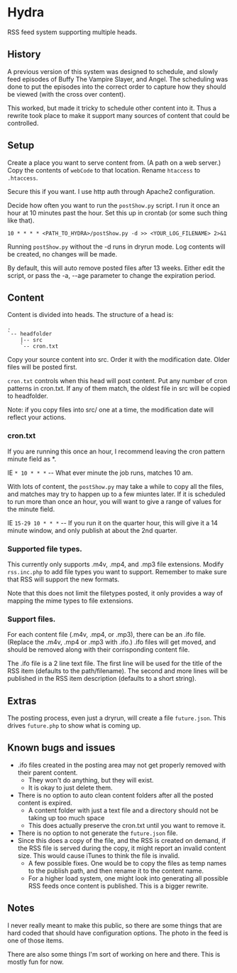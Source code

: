 # Hydra
RSS feed system supporting multiple heads.

## History
A previous version of this system was designed to schedule, and slowly feed episodes of Buffy The Vampire Slayer, and Angel.
The scheduling was done to put the episodes into the correct order to capture how they should be viewed (with the cross over content).

This worked, but made it tricky to schedule other content into it.
Thus a rewrite took place to make it support many sources of content that could be controlled.

## Setup
Create a place you want to serve content from.
(A path on a web server.)
Copy the contents of ```webCode``` to that location.
Rename ```htaccess``` to ```.htaccess```.

Secure this if you want.
I use http auth through Apache2 configuration.

Decide how often you want to run the ```postShow.py``` script.
I run it once an hour at 10 minutes past the hour.
Set this up in crontab (or some such thing like that).

```10 * * * * <PATH_TO_HYDRA>/postShow.py -d >> <YOUR_LOG_FILENAME> 2>&1```

Running ```postShow.py``` without the -d runs in dryrun mode.
Log contents will be created, no changes will be made.

By default, this will auto remove posted files after 13 weeks.
Either edit the script, or pass the -a, --age parameter to change the expiration period.

## Content
Content is divided into heads.
The structure of a head is:

```
.
`-- headfolder
	|-- src
	`-- cron.txt
```

Copy your source content into src.
Order it with the modification date.
Older files will be posted first.

```cron.txt``` controls when this head will post content.
Put any number of cron patterns in cron.txt.
If any of them match, the oldest file in src will be copied to headfolder.

Note: if you copy files into src/ one at a time, the modification date will reflect your actions.

### cron.txt
If you are running this once an hour, I recommend leaving the cron pattern minute field as *.

IE ```* 10 * * *```  -- What ever minute the job runs, matches 10 am.

With lots of content, the ```postShow.py``` may take a while to copy all the files, and matches may try to happen up to a few miuntes later.
If it is scheduled to run more than once an hour, you will want to give a range of values for the minute field.

IE ```15-29 10 * * *``` -- If you run it on the quarter hour, this will give it a 14 minute window, and only publish at about the 2nd quarter.

### Supported file types.
This currently only supports .m4v, .mp4, and .mp3 file extensions.
Modify ```rss.inc.php``` to add file types you want to support.
Remember to make sure that RSS will support the new formats.

Note that this does not limit the filetypes posted, it only provides a way of mapping the mime types to file extensions.

### Support files.
For each content file (.m4v, .mp4, or .mp3), there can be an .ifo file.
(Replace the .m4v, .mp4 or .mp3 with .ifo.)
.ifo files will get moved, and should be removed along with their corrisponding content file.

The .ifo file is a 2 line text file.
The first line will be used for the title of the RSS item (defaults to the path/filename).
The second and more lines will be published in the RSS item description (defaults to a short string).

## Extras
The posting process, even just a dryrun, will create a file ```future.json```.
This drives ```future.php``` to show what is coming up.

## Known bugs and issues
* .ifo files created in the posting area may not get properly removed with their parent content.
	- They won't do anything, but they will exist.
	- It is okay to just delete them.
* There is no option to auto clean content folders after all the posted content is expired.
	- A content folder with just a text file and a directory should not be taking up too much space
	- This does actually preserve the cron.txt until you want to remove it.
* There is no option to not generate the ```future.json``` file.
* Since this does a copy of the file, and the RSS is created on demand, if the RSS file is served during the copy, it might report an invalid content size.  This would cause iTunes to think the file is invalid.
	- A few possible fixes. One would be to copy the files as temp names to the publish path, and then rename it to the content name.
	- For a higher load system, one might look into generating all possible RSS feeds once content is published.  This is a bigger rewrite.

## Notes
I never really meant to make this public, so there are some things that are hard coded that should have configuration options.
The photo in the feed is one of those items.

There are also some things I'm sort of working on here and there.
This is mostly fun for now.
